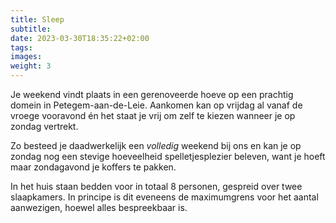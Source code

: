 ```yaml
---
title: Sleep
subtitle:
date: 2023-03-30T18:35:22+02:00
tags:
images:
weight: 3
---
```


Je weekend vindt plaats in een gerenoveerde hoeve op een prachtig domein in Petegem-aan-de-Leie. Aankomen kan op vrijdag al vanaf de vroege vooravond én het staat je vrij om zelf te kiezen wanneer je op zondag vertrekt.

Zo besteed je daadwerkelijk een _volledig_ weekend bij ons en kan je op zondag nog een stevige hoeveelheid spelletjesplezier beleven, want je hoeft maar zondagavond je koffers te pakken.

<!--more-->

<!-- {{< figure src="/photos/DSC_6296.jpg" class="mx-0" caption="Overnachten in een gerenoveerde hoeve" >}} -->

In het huis staan bedden voor in totaal 8 personen, gespreid over twee slaapkamers. In principe is dit eveneens de maximumgrens voor het aantal aanwezigen, hoewel alles bespreekbaar is.

